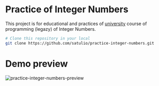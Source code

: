 # Practice of Integer Numbers
This project is for educational and practices of [university](https://www.uagrm.edu.bo/) course of programming (legazy) of Integer Numbers.

```bash
# Clone this repository in your local
git clone https://github.com/satulio/practice-integer-numbers.git
```

# Demo preview

![practice-integer-numbers-preview](https://user-images.githubusercontent.com/88288135/177637165-e5ea7e18-09ac-4596-bfbd-b9dbd5a15d24.png)
